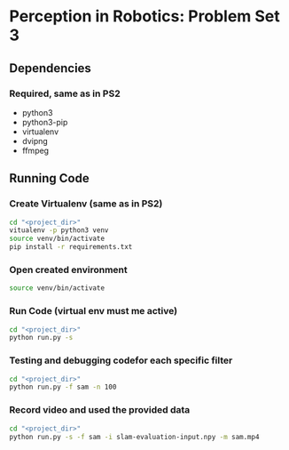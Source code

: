 # Perception in Robotics: Problem Set 3

## Dependencies

### Required, same as in PS2

* python3
* python3-pip
* virtualenv
* dvipng
* ffmpeg


## Running Code

### Create Virtualenv (same as in PS2)

```bash
cd "<project_dir>"
vitualenv -p python3 venv
source venv/bin/activate
pip install -r requirements.txt
```

### Open created environment
```bash
source venv/bin/activate
```



### Run Code (virtual env must me active)

```bash
cd "<project_dir>"
python run.py -s
```


### Testing and debugging codefor each specific filter
```bash
cd "<project_dir>"
python run.py -f sam -n 100
```



### Record video and used the provided data
```bash
cd "<project_dir>"
python run.py -s -f sam -i slam-evaluation-input.npy -m sam.mp4
```
